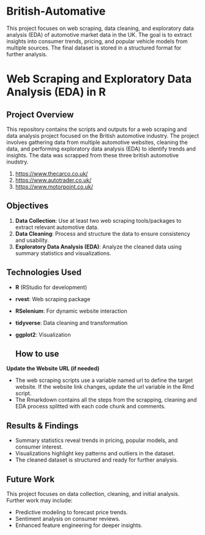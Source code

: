 # British-Automative
This project focuses on web scraping, data cleaning, and exploratory data analysis (EDA) of automotive market data in the UK. The goal is to extract insights into consumer trends, pricing, and popular vehicle models from multiple sources. The final dataset is stored in a structured format for further analysis.
# Web Scraping and Exploratory Data Analysis (EDA) in R

## Project Overview
This repository contains the scripts and outputs for a web scraping and data analysis project focused on the British automotive industry. The project involves gathering data from multiple automotive websites, cleaning the data, and performing exploratory data analysis (EDA) to identify trends and insights. The data was scrapped from these three british automotive inudstry.
1. https://www.thecarco.co.uk/
2. https://www.autotrader.co.uk/
3. https://www.motorpoint.co.uk/

## Objectives
1. **Data Collection**: Use at least two web scraping tools/packages to extract relevant automotive data.
2. **Data Cleaning**: Process and structure the data to ensure consistency and usability.
3. **Exploratory Data Analysis (EDA)**: Analyze the cleaned data using summary statistics and visualizations.

## Technologies Used
- **R** (RStudio for development)
- **rvest**: Web scraping package
- **RSelenium**: For dynamic website interaction
- **tidyverse**: Data cleaning and transformation
- **ggplot2**: Visualization

  ## How to use
**Update the Website URL (if needed)**
- The web scraping scripts use a variable named url to define the target website. If the website link changes, update the url variable in the Rmd script.
- The Rmarkdown contains all the steps from the scrapping, cleaning and EDA process splitted with each code chunk and comments.

## Results & Findings
- Summary statistics reveal trends in pricing, popular models, and consumer interest.
- Visualizations highlight key patterns and outliers in the dataset.
- The cleaned dataset is structured and ready for further analysis.

## Future Work
This project focuses on data collection, cleaning, and initial analysis. Further work may include:
- Predictive modeling to forecast price trends.
- Sentiment analysis on consumer reviews.
- Enhanced feature engineering for deeper insights.



